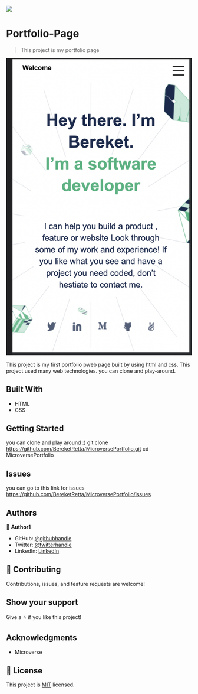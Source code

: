 ![](https://img.shields.io/badge/Microverse-blueviolet)

# Portfolio-Page

> This project is my portfolio page 

![screenshot](./images/screenshot101.png)

This project is my first portfolio pweb page built by using html and css. This project used many web technologies. you can clone and play-around.


## Built With

- HTML
- CSS

<!-- ## Live Demo

[Live Demo Link](https://livedemo.com) -->


## Getting Started


you can clone and play around :) 
git clone https://github.com/BereketRetta/MicroversePortfolio.git
cd MicroversePortfolio

## Issues

you can go to this link for issues https://github.com/BereketRetta/MicroversePortfolio/issues


## Authors

👤 **Author1**

- GitHub: [@githubhandle](https://github.com/BereketRetta)
- Twitter: [@twitterhandle](https://twitter.com/bekiopia)
- LinkedIn: [LinkedIn](https://linkedin.com/in/bereketretta)

## 🤝 Contributing

Contributions, issues, and feature requests are welcome!

<!-- Feel free to check the [issues page](../../issues/). -->

## Show your support

Give a ⭐️ if you like this project!

## Acknowledgments

- Microverse

## 📝 License

This project is [MIT](./MIT.md) licensed.
